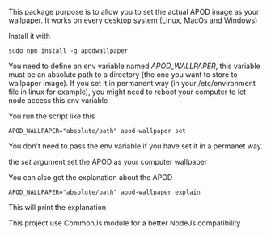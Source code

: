 This package purpose is to allow you to set the actual APOD image as your wallpaper. It works on every desktop system (Linux, MacOs and Windows)

Install it with

`sudo npm install -g apodwallpaper`

You need to define an env variable named _APOD_WALLPAPER_, this variable must be an absolute path to a directory (the one you want to store to wallpaper image). If you set it in permanent way (in your /etc/environment file in linux for example), you might need to reboot your computer to let node access this env variable

You run the script like this

`APOD_WALLPAPER="absolute/path" apod-wallpaper set`

You don't need to pass the env variable if you have set it in a permanet way.

the _set_ argument set the APOD as your computer wallpaper

You can also get the explanation about the APOD

`APOD_WALLPAPER="absolute/path" apod-wallpaper explain`

This will print the explanation

This project use CommonJs module for a better NodeJs compatibility
